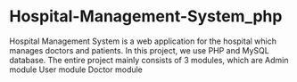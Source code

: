 # Hospital-Management-System_php
Hospital Management System is a web application for the hospital which manages doctors and patients. In this project, we use PHP and MySQL database. The entire project mainly consists of 3 modules, which are  Admin module User module Doctor module
